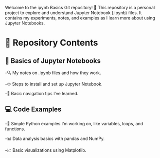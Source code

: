 Welcome to the ipynb Basics Git repository! 🎉 This repository is a personal project to explore and understand Jupyter Notebook (.ipynb) files. It contains my experiments, notes, and examples as I learn more about using Jupyter Notebooks.

# 📂 Repository Contents

## 📝 Basics of Jupyter Notebooks

  -🔍 My notes on .ipynb files and how they work.

  -⚙️ Steps to install and set up Jupyter Notebook.

  -🧭 Basic navigation tips I’ve learned.

## 💻 Code Examples

  -🐍 Simple Python examples I’m working on, like variables, loops, and functions.

  -📊 Data analysis basics with pandas and NumPy.

  -📈 Basic visualizations using Matplotlib.








